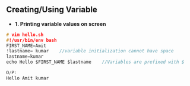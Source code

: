 ## Creating/Using Variable
- **1. Printing variable values on screen**
```c
# vim hello.sh
#!/usr/bin/env bash
FIRST_NAME=Amit
!lastname= kumar    //variable initialization cannot have space
lastname=kumar
echo Hello $FIRST_NAME $lastname    //Variables are prefixed with $

O/P:
Hello Amit kumar
```
